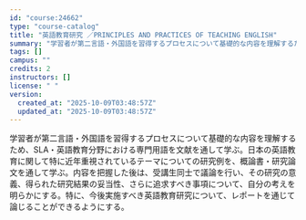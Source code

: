 ```yaml
---
id: "course:24662"
type: "course-catalog"
title: "英語教育研究 ／PRINCIPLES AND PRACTICES OF TEACHING ENGLISH"
summary: "学習者が第二言語・外国語を習得するプロセスについて基礎的な内容を理解するため、SLA・英語教育分野における専門用語を文献を通して学ぶ。日本の英語教育に関して特に近年重視されているテーマについての研究例を、概論書・研究論文を通して学ぶ。内容を…"
tags: []
campus: ""
credits: 2
instructors: []
license: " "
version:
  created_at: "2025-10-09T03:48:57Z"
  updated_at: "2025-10-09T03:48:57Z"
---
```


学習者が第二言語・外国語を習得するプロセスについて基礎的な内容を理解するため、SLA・英語教育分野における専門用語を文献を通して学ぶ。日本の英語教育に関して特に近年重視されているテーマについての研究例を、概論書・研究論文を通して学ぶ。内容を把握した後は、受講生同士で議論を行い、その研究の意義、得られた研究結果の妥当性、さらに追求すべき事項について、自分の考えを明らかにする。特に、今後実施すべき英語教育研究について、レポートを通じて論じることができるようにする。
